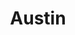 ---
place: austin-tx
title: Austin
states:
  - TX
type: local
x: -97.7430608
y: 30.267153
wwc: false
---